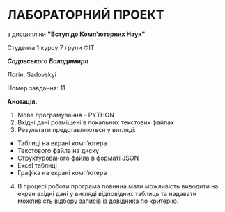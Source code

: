 # ЛАБОРАТОРНИЙ ПРОЕКТ
з дисципліни **"Вступ до Комп'ютерних Наук"**

Студента 1 курсу 7 групи ФІТ

***Садовського Володимира***

Логін: Sadovskyi

Номер завдання: 11

**Анотація:**

1. Мова програмування – PYTHON
2. Вхідні дані розміщені в локальних текстових файлах
3. Результати представляються у вигляді:
- Таблиці на екрані комп’ютера
- Текстового файла на диску
- Структурованого файла в форматі JSON
- Excel таблиці
- Графіка на екрані комп’ютера
4. В процесі роботи програма повинна мати можливість виводити на екран вхідні дані у вигляді
відповідних таблиць та надавати можливість відбору записів із довідника по
критерію.
